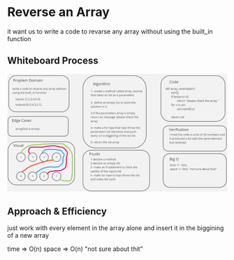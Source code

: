 # Reverse an Array
<!-- Description of the challenge -->
it want us to write a code to revarse any array without using the built_in function

## Whiteboard Process
<!-- Embedded whiteboard image -->
![cc1](./cc1.png)

## Approach & Efficiency
<!-- What approach did you take? Discuss Why. What is the Big O space/time for this approach? -->
just work with every element in the array alone and insert it in the biggining of a new array

time =>  O(n)
space => O(n)  "not sure about thit"
